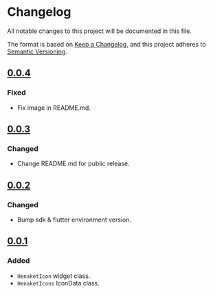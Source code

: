 # Changelog

All notable changes to this project will be documented in this file.

The format is based on [Keep a Changelog](https://keepachangelog.com/en/1.0.0/),
and this project adheres to [Semantic Versioning](https://semver.org/spec/v2.0.0.html).

## [0.0.4]
### Fixed
* Fix image in README.md.

## [0.0.3]
### Changed
* Change README.md for public release.

## [0.0.2]
### Changed
* Bump sdk & flutter environment version.

## [0.0.1]
### Added
* `HenaketIcon` widget class.
* `HenaketIcons` IconData class.

[Unreleased]: https://github.com/hanmajid/henaket_icons/compare/v0.0.4...dev
[0.0.4]: https://github.com/hanmajid/henaket_icons/compare/v0.0.3...v0.0.4
[0.0.3]: https://github.com/hanmajid/henaket_icons/compare/v0.0.2...v0.0.3
[0.0.2]: https://github.com/hanmajid/henaket_icons/compare/v0.0.1...v0.0.2
[0.0.1]: https://github.com/hanmajid/henaket_icons/releases/tag/v0.0.1